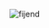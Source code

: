 
![fijend](https://github.com/banghulu960/fijend/assets/153832184/a68408df-4526-44b9-94a6-87776db52a90)
